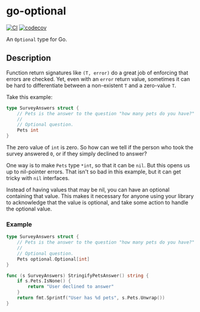 # go-optional

[![CI](https://github.com/spenserblack/go-optional/actions/workflows/ci.yml/badge.svg)](https://github.com/spenserblack/go-optional/actions/workflows/ci.yml)
[![codecov](https://codecov.io/gh/spenserblack/go-optional/branch/main/graph/badge.svg?token=ce0g4TeUBX)](https://codecov.io/gh/spenserblack/go-optional)

An `Optional` type for Go.

## Description

Function return signatures like `(T, error)` do a great job of enforcing that
errors are checked. Yet, even with an `error` return value, sometimes it can
be hard to differentiate between a non-existent `T` and a zero-value `T`.

Take this example:

```go
type SurveyAnswers struct {
	// Pets is the answer to the question "how many pets do you have?"
	//
	// Optional question.
	Pets int
}
```

The zero value of `int` is zero. So how can we tell if the person who took the
survey answered `0`, or if they simply declined to answer?

One way is to make `Pets` type `*int`, so that it can be `nil`. But this opens
us up to nil-pointer errors. That isn't so bad in this example, but it can get
tricky with `nil` interfaces.

Instead of having values that may be nil, you can have an optional containing
that value. This makes it necessary for anyone using your library to
acknowledge that the value is optional, and take some action to handle the
optional value.

### Example

```go
type SurveyAnswers struct {
	// Pets is the answer to the question "how many pets do you have?"
	//
	// Optional question.
	Pets optional.Optional[int]
}

func (s SurveyAnswers) StringifyPetsAnswer() string {
	if s.Pets.IsNone() {
		return "User declined to answer"
	}
	return fmt.Sprintf("User has %d pets", s.Pets.Unwrap())
}
```
